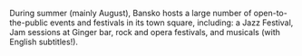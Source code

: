 During summer (mainly August), Bansko hosts a large number of open-to-the-public events and festivals in its town square, including: a Jazz Festival, Jam sessions at Ginger bar, rock and opera festivals, and musicals (with English subtitles!).